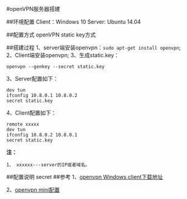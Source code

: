 #openVPN服务器搭建

##环境配置
Client：Windows 10
Server: Ubuntu 14.04

##配置方式
openVPN static key方式

##搭建过程
1、server端安装openvpn：```sudo apt-get install openvpn```;   
2、Client端安装openvpn; 
3、生成static.key：

```
openvpn --genkey --secret static.key
``` 
3、Server配置如下：

```
dev tun
ifconfig 10.8.0.1 10.8.0.2
secret static.key
```
4、Client配置如下：

```
remote xxxxx
dev tun
ifconfig 10.8.0.2 10.8.0.1
secret static.key
```
**注：**  

	1、 xxxxxx---server的IP或者域名。

##配置说明
secret
##参考
1、[openvpn Windows client下载地址](https://swupdate.openvpn.org/community/releases/openvpn-install-2.4.4-I601.exe)

2、[openvpn mini配置](https://openvpn.net/index.php/open-source/documentation/miscellaneous/78-static-key-mini-howto.html)

